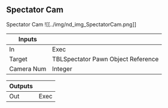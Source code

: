 ## Spectator Cam
Spectator Cam
![[../img/nd_img_SpectatorCam.png]]

|Inputs||
|--|--|
| In | Exec |
| Target | TBLSpectator Pawn Object Reference |
| Camera Num | Integer |

|Outputs||
|--|--|
| Out | Exec |
